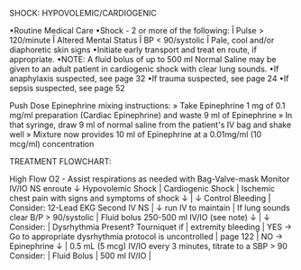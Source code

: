 SHOCK: HYPOVOLEMIC/CARDIOGENIC

•Routine Medical Care
•Shock - 2 or more of the following:
  Î Pulse > 120/minute
  Î Altered Mental Status
  Î BP < 90/systolic
  Î Pale, cool and/or diaphoretic skin signs
•Initiate early transport and treat en route, if appropriate.
•NOTE: A fluid bolus of up to 500 ml Normal Saline may be given to an adult patient in cardiogenic shock with clear lung sounds.
•If anaphylaxis suspected, see page 32
•If trauma suspected, see page 24
•If sepsis suspected, see page 52

Push Dose Epinephrine mixing instructions:
» Take Epinephrine 1 mg of 0.1 mg/ml preparation (Cardiac Epinephrine) and waste 9 ml of Epinephrine
» In that syringe, draw 9 ml of normal saline from the patient's IV bag and shake well
» Mixture now provides 10 ml of Epinephrine at a 0.01mg/ml (10 mcg/ml) concentration

TREATMENT FLOWCHART:

High Flow O2 - Assist respirations as needed with Bag-Valve-mask
Monitor
IV/IO NS enroute
↓
Hypovolemic Shock | Cardiogenic Shock
                    | Ischemic chest pain with signs and symptoms of shock
↓                   | ↓
Control Bleeding    | Consider: 12-Lead EKG
Second IV NS        | ↓
run IV to maintain  | If lung sounds clear
B/P > 90/systolic   | Fluid bolus 250-500 ml IV/IO (see note)
↓                   | ↓
Consider:           | Dysrhythmia Present?
Tourniquet if       |
extremity bleeding  | YES → Go to appropriate dysrhythmia protocol
is uncontrolled     |
page 122            | NO → Epinephrine
↓                   |      0.5 mL (5 mcg) IV/IO every 3 minutes, titrate to a SBP > 90
Consider:           |
Fluid Bolus         |
500 ml IV/IO        |





